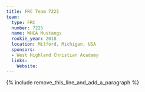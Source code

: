 ```yaml
---
title: FRC Team 7225
team:
  type: FRC
  number: 7225
  name: WHCA Mustangs
  rookie_year: 2018
  location: Milford, Michigan, USA
  sponsors:
  - West Highland Christian Academy
  links:
    Website:
---
```


{% include remove_this_line_and_add_a_paragraph %}